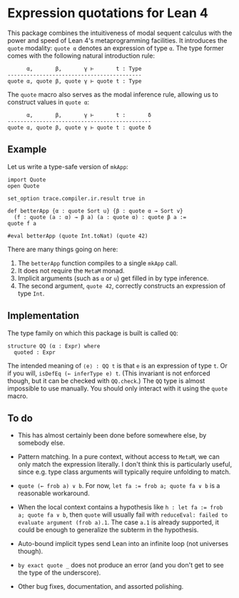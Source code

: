 # Expression quotations for Lean 4

This package combines the
intuitiveness of modal sequent calculus
with the power and speed of
Lean 4's metaprogramming facilities.
It introduces the `quote` modality:
`quote α` denotes an expression of type `α`.
The type former comes with the following
natural introduction rule:

```
      α,       β,       γ ⊢       t : Type
------------------------------------------
quote α, quote β, quote γ ⊢ quote t : Type
```

The `quote` macro also serves
as the modal inference rule,
allowing us to construct values in `quote α`:
```
      α,       β,       γ ⊢       t :       δ
---------------------------------------------
quote α, quote β, quote γ ⊢ quote t : quote δ
```

## Example

Let us write a type-safe version of `mkApp`:

```lean
import Quote
open Quote

set_option trace.compiler.ir.result true in

def betterApp {α : quote Sort u} {β : quote α → Sort v}
  (f : quote (a : α) → β a) (a : quote α) : quote β a :=
quote f a

#eval betterApp (quote Int.toNat) (quote 42)
```

There are many things going on here:
1. The `betterApp` function compiles to a single `mkApp` call.
1. It does not require the `MetaM` monad.
1. Implicit arguments (such as `α` or `u`) get filled in by type inference.
1. The second argument, `quote 42`,
   correctly constructs an expression of type `Int`.

## Implementation

The type family on which this package is built is called `QQ`:

```lean
structure QQ (α : Expr) where
  quoted : Expr
```

The intended meaning of `⟨e⟩ : QQ t` is that
`e` is an expression of type `t`.
Or if you will,
`isDefEq (← inferType e) t`.
(This invariant is not enforced though,
but it can be checked with `QQ.check`.)
The `QQ` type is almost impossible to use manually.
You should only interact with it
using the `quote` macro.

## To do

- This has almost certainly been done before
  somewhere else, by somebody else.

- Pattern matching.
  In a pure context,
  without access to `MetaM`,
  we can only match the expression literally.
  I don't think this is particularly useful,
  since e.g. type class arguments will
  typically require unfolding to match.

- `quote (← frob a) ∨ b`.
  For now, `let fa := frob a; quote fa ∨ b`
  is a reasonable workaround.

- When the local context contains a hypothesis
  like `h : let fa := frob a; quote fa ∨ b`,
  then `quote` will usually fail with
  `reduceEval: failed to evaluate argument (frob a).1`.
  The case `a.1` is already supported,
  it could be enough to generalize the subterm in the hypothesis.

- Auto-bound implicit types
  send Lean into an infinite loop
  (not universes though).

- `by exact quote _` does not produce an error
  (and you don't get to see the type of the underscore).

- Other bug fixes, documentation, and assorted polishing.